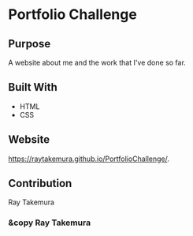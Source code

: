 # Portfolio Challenge

## Purpose
A website about me and the work that I've done so far. 

## Built With
* HTML
* CSS

## Website
https://raytakemura.github.io/PortfolioChallenge/.

## Contribution
Ray Takemura

### &copy Ray Takemura
